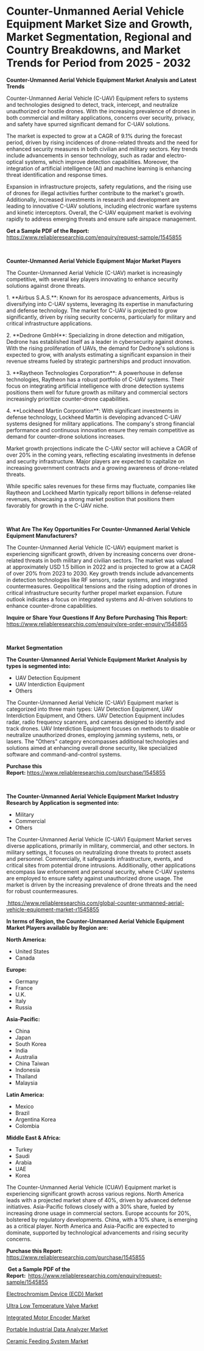 <p><h1>Counter-Unmanned Aerial Vehicle Equipment Market Size and Growth, Market Segmentation, Regional and Country Breakdowns, and Market Trends for Period from 2025 -  2032</h1></p><p><strong>Counter-Unmanned Aerial Vehicle Equipment Market Analysis and Latest Trends</strong></p>
<p><p>Counter-Unmanned Aerial Vehicle (C-UAV) Equipment refers to systems and technologies designed to detect, track, intercept, and neutralize unauthorized or hostile drones. With the increasing prevalence of drones in both commercial and military applications, concerns over security, privacy, and safety have spurred significant demand for C-UAV solutions.</p><p>The market is expected to grow at a CAGR of 9.1% during the forecast period, driven by rising incidences of drone-related threats and the need for enhanced security measures in both civilian and military sectors. Key trends include advancements in sensor technology, such as radar and electro-optical systems, which improve detection capabilities. Moreover, the integration of artificial intelligence (AI) and machine learning is enhancing threat identification and response times.</p><p>Expansion in infrastructure projects, safety regulations, and the rising use of drones for illegal activities further contribute to the market's growth. Additionally, increased investments in research and development are leading to innovative C-UAV solutions, including electronic warfare systems and kinetic interceptors. Overall, the C-UAV equipment market is evolving rapidly to address emerging threats and ensure safe airspace management.</p></p>
<p><strong>Get a Sample PDF of the Report:&nbsp;</strong> <a href="https://www.reliableresearchiq.com/enquiry/request-sample/1545855?utm_campaign=1117&utm_medium=2&utm_source=Github&utm_content=ia&utm_term=11042025&utm_id=counter-unmanned-aerial-vehicle-equipment">https://www.reliableresearchiq.com/enquiry/request-sample/1545855</a></p>
<p>&nbsp;</p>
<p><strong>Counter-Unmanned Aerial Vehicle Equipment Major Market Players</strong></p>
<p><p>The Counter-Unmanned Aerial Vehicle (C-UAV) market is increasingly competitive, with several key players innovating to enhance security solutions against drone threats. </p><p>1. **Airbus S.A.S.**: Known for its aerospace advancements, Airbus is diversifying into C-UAV systems, leveraging its expertise in manufacturing and defense technology. The market for C-UAV is projected to grow significantly, driven by rising security concerns, particularly for military and critical infrastructure applications.</p><p>2. **Dedrone GmbH**: Specializing in drone detection and mitigation, Dedrone has established itself as a leader in cybersecurity against drones. With the rising proliferation of UAVs, the demand for Dedrone's solutions is expected to grow, with analysts estimating a significant expansion in their revenue streams fueled by strategic partnerships and product innovation.</p><p>3. **Raytheon Technologies Corporation**: A powerhouse in defense technologies, Raytheon has a robust portfolio of C-UAV systems. Their focus on integrating artificial intelligence with drone detection systems positions them well for future growth as military and commercial sectors increasingly prioritize counter-drone capabilities.</p><p>4. **Lockheed Martin Corporation**: With significant investments in defense technology, Lockheed Martin is developing advanced C-UAV systems designed for military applications. The company's strong financial performance and continuous innovation ensure they remain competitive as demand for counter-drone solutions increases.</p><p>Market growth projections indicate the C-UAV sector will achieve a CAGR of over 20% in the coming years, reflecting escalating investments in defense and security infrastructure. Major players are expected to capitalize on increasing government contracts and a growing awareness of drone-related threats. </p><p>While specific sales revenues for these firms may fluctuate, companies like Raytheon and Lockheed Martin typically report billions in defense-related revenues, showcasing a strong market position that positions them favorably for growth in the C-UAV niche.</p></p>
<p>&nbsp;</p>
<p><strong>What Are The Key Opportunities For Counter-Unmanned Aerial Vehicle Equipment Manufacturers?</strong></p>
<p><p>The Counter-Unmanned Aerial Vehicle (C-UAV) equipment market is experiencing significant growth, driven by increasing concerns over drone-related threats in both military and civilian sectors. The market was valued at approximately USD 1.5 billion in 2022 and is projected to grow at a CAGR of over 20% from 2023 to 2030. Key growth trends include advancements in detection technologies like RF sensors, radar systems, and integrated countermeasures. Geopolitical tensions and the rising adoption of drones in critical infrastructure security further propel market expansion. Future outlook indicates a focus on integrated systems and AI-driven solutions to enhance counter-drone capabilities.</p></p>
<p><strong>Inquire or Share Your Questions If Any Before Purchasing This Report:</strong> <a href="https://www.reliableresearchiq.com/enquiry/pre-order-enquiry/1545855?utm_campaign=1117&utm_medium=2&utm_source=Github&utm_content=ia&utm_term=11042025&utm_id=counter-unmanned-aerial-vehicle-equipment">https://www.reliableresearchiq.com/enquiry/pre-order-enquiry/1545855</a></p>
<p>&nbsp;</p>
<p><strong>Market Segmentation</strong></p>
<p><strong>The Counter-Unmanned Aerial Vehicle Equipment Market Analysis by types is segmented into:</strong></p>
<p><ul><li>UAV Detection Equipment</li><li>UAV Interdiction Equipment</li><li>Others</li></ul></p>
<p><p>The Counter-Unmanned Aerial Vehicle (C-UAV) Equipment market is categorized into three main types: UAV Detection Equipment, UAV Interdiction Equipment, and Others. UAV Detection Equipment includes radar, radio frequency scanners, and cameras designed to identify and track drones. UAV Interdiction Equipment focuses on methods to disable or neutralize unauthorized drones, employing jamming systems, nets, or lasers. The "Others" category encompasses additional technologies and solutions aimed at enhancing overall drone security, like specialized software and command-and-control systems.</p></p>
<p><strong>Purchase this Report:&nbsp;</strong><a href="https://www.reliableresearchiq.com/purchase/1545855?utm_campaign=1117&utm_medium=2&utm_source=Github&utm_content=ia&utm_term=11042025&utm_id=counter-unmanned-aerial-vehicle-equipment">https://www.reliableresearchiq.com/purchase/1545855</a></p>
<p>&nbsp;</p>
<p><strong>The Counter-Unmanned Aerial Vehicle Equipment Market Industry Research by Application is segmented into:</strong></p>
<p><ul><li>Military</li><li>Commercial</li><li>Others</li></ul></p>
<p><p>The Counter-Unmanned Aerial Vehicle (C-UAV) Equipment Market serves diverse applications, primarily in military, commercial, and other sectors. In military settings, it focuses on neutralizing drone threats to protect assets and personnel. Commercially, it safeguards infrastructure, events, and critical sites from potential drone intrusions. Additionally, other applications encompass law enforcement and personal security, where C-UAV systems are employed to ensure safety against unauthorized drone usage. The market is driven by the increasing prevalence of drone threats and the need for robust countermeasures.</p></p>
<p><a href="https://www.reliableresearchiq.com/global-counter-unmanned-aerial-vehicle-equipment-market-r1545855?utm_campaign=1117&utm_medium=2&utm_source=Github&utm_content=ia&utm_term=11042025&utm_id=counter-unmanned-aerial-vehicle-equipment">&nbsp;https://www.reliableresearchiq.com/global-counter-unmanned-aerial-vehicle-equipment-market-r1545855</a></p>
<p><strong>In terms of Region, the Counter-Unmanned Aerial Vehicle Equipment Market Players available by Region are:</strong></p>
<p>
    <p> <strong> North America: </strong>
        <ul>
            <li>United States</li>
            <li>Canada</li>
        </ul>
        </p> 
    <p> <strong> Europe: </strong>
        <ul>
            <li>Germany</li>
            <li>France</li>
            <li>U.K.</li>
            <li>Italy</li>
            <li>Russia</li>
        </ul>
        </p> 
    <p> <strong> Asia-Pacific: </strong>
        <ul>
            <li>China</li>
            <li>Japan</li>
            <li>South Korea</li>
            <li>India</li>
            <li>Australia</li>
            <li>China Taiwan</li>
            <li>Indonesia</li>
            <li>Thailand</li>
            <li>Malaysia</li>
        </ul>
        </p> 
    <p> <strong> Latin America: </strong>
        <ul>
            <li>Mexico</li>
            <li>Brazil</li>
            <li>Argentina Korea</li>
            <li>Colombia</li>
        </ul>
        </p> 
    <p> <strong> Middle East & Africa: </strong>
        <ul>
            <li>Turkey</li>
            <li>Saudi</li>
            <li>Arabia</li>
            <li>UAE</li>
            <li>Korea</li>
        </ul>
    </p>
    </p>
<p><p>The Counter-Unmanned Aerial Vehicle (CUAV) Equipment market is experiencing significant growth across various regions. North America leads with a projected market share of 40%, driven by advanced defense initiatives. Asia-Pacific follows closely with a 30% share, fueled by increasing drone usage in commercial sectors. Europe accounts for 20%, bolstered by regulatory developments. China, with a 10% share, is emerging as a critical player. North America and Asia-Pacific are expected to dominate, supported by technological advancements and rising security concerns.</p></p>
<p><strong>Purchase this Report: </strong><a href="https://www.reliableresearchiq.com/purchase/1545855?utm_campaign=1117&utm_medium=2&utm_source=Github&utm_content=ia&utm_term=11042025&utm_id=counter-unmanned-aerial-vehicle-equipment">https://www.reliableresearchiq.com/purchase/1545855</a></p>
<p>&nbsp;<strong>Get a Sample PDF of the Report:&nbsp;&nbsp;</strong><a href="https://www.reliableresearchiq.com/enquiry/request-sample/1545855?utm_campaign=1117&utm_medium=2&utm_source=Github&utm_content=ia&utm_term=11042025&utm_id=counter-unmanned-aerial-vehicle-equipment">https://www.reliableresearchiq.com/enquiry/request-sample/1545855</a></p>
<p><strong></strong></p>
<p><p><a href="https://github.com/rwanjamiul/Market-Research-Report-List-1/blob/main/electrochromism-device-ecd-market.md?utm_campaign=1117&utm_medium=2&utm_source=Github&utm_content=ia&utm_term=11042025&utm_id=counter-unmanned-aerial-vehicle-equipment">Electrochromism Device (ECD) Market</a></p><p><a href="https://github.com/edderkoliso1/Market-Research-Report-List-1/blob/main/ultra-low-temperature-valve-market.md?utm_campaign=1117&utm_medium=2&utm_source=Github&utm_content=ia&utm_term=11042025&utm_id=counter-unmanned-aerial-vehicle-equipment">Ultra Low Temperature Valve Market</a></p><p><a href="https://github.com/tamerlgwilt/Market-Research-Report-List-1/blob/main/integrated-motor-encoder-market.md?utm_campaign=1117&utm_medium=2&utm_source=Github&utm_content=ia&utm_term=11042025&utm_id=counter-unmanned-aerial-vehicle-equipment">Integrated Motor Encoder Market</a></p><p><a href="https://github.com/gorbaicodaro/Market-Research-Report-List-1/blob/main/portable-industrial-data-analyzer-market.md?utm_campaign=1117&utm_medium=2&utm_source=Github&utm_content=ia&utm_term=11042025&utm_id=counter-unmanned-aerial-vehicle-equipment">Portable Industrial Data Analyzer Market</a></p><p><a href="https://github.com/sivyerloucks/Market-Research-Report-List-1/blob/main/ceramic-feeding-system-market.md?utm_campaign=1117&utm_medium=2&utm_source=Github&utm_content=ia&utm_term=11042025&utm_id=counter-unmanned-aerial-vehicle-equipment">Ceramic Feeding System Market</a></p></p>